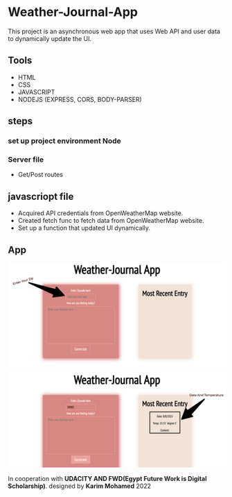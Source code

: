 # Weather-Journal-App
This project is an asynchronous web app that uses Web API and user data to dynamically update the UI.

## Tools
- HTML
- CSS
- JAVASCRIPT
- NODEJS (EXPRESS, CORS, BODY-PARSER)


## steps

### set up project environment **Node**

### Server file
- Get/Post routes

## javascriopt file 
- Acquired API credentials from OpenWeatherMap website.
- Created fetch func to fetch data from OpenWeatherMap website.
- Set up a function that updated UI dynamically.

## App
![This is an image](https://github.com/karimcoda/Weather-Journal-App/blob/main/Weather-Journal-App.png)

![This is an image](https://github.com/karimcoda/Weather-Journal-App/blob/main/Weather-Journal-App%20(1).png)


In cooperation with **UDACITY AND FWD(Egypt Future Work is Digital Scholarship)**.
designed by **Karim Mohamed** 2022

